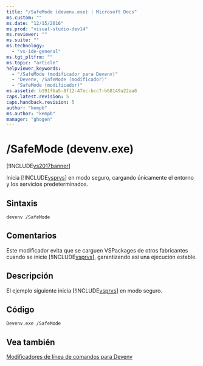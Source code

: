 ```yaml
---
title: "/SafeMode (devenv.exe) | Microsoft Docs"
ms.custom: ""
ms.date: "12/15/2016"
ms.prod: "visual-studio-dev14"
ms.reviewer: ""
ms.suite: ""
ms.technology: 
  - "vs-ide-general"
ms.tgt_pltfrm: ""
ms.topic: "article"
helpviewer_keywords: 
  - "/SafeMode (modificador para Devenv)"
  - "Devenv, /SafeMode (modificador)"
  - "SafeMode (modificador)"
ms.assetid: b191f6a5-8f12-47ec-bcc7-b68149a22aa8
caps.latest.revision: 5
caps.handback.revision: 5
author: "kempb"
ms.author: "kempb"
manager: "ghogen"
---
```

# /SafeMode (devenv.exe)
[!INCLUDE[vs2017banner](../../code-quality/includes/vs2017banner.md)]

Inicia [!INCLUDE[vsprvs](../../code-quality/includes/vsprvs_md.md)] en modo seguro, cargando únicamente el entorno y los servicios predeterminados.  
  
## Sintaxis  
  
```  
devenv /SafeMode   
```  
  
## Comentarios  
 Este modificador evita que se carguen VSPackages de otros fabricantes cuando se inicie [!INCLUDE[vsprvs](../../code-quality/includes/vsprvs_md.md)], garantizando así una ejecución estable.  
  
## Descripción  
 El ejemplo siguiente inicia [!INCLUDE[vsprvs](../../code-quality/includes/vsprvs_md.md)] en modo seguro.  
  
## Código  
  
```  
Devenv.exe /SafeMode  
```  
  
## Vea también  
 [Modificadores de línea de comandos para Devenv](../../ide/reference/devenv-command-line-switches.md)